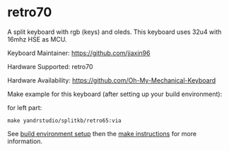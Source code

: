 retro70
===

A split keyboard with rgb (keys) and oleds.
This keyboard uses 32u4 with 16mhz HSE as MCU.

Keyboard Maintainer: https://github.com/jiaxin96

Hardware Supported: retro70

Hardware Availability: https://github.com/Oh-My-Mechanical-Keyboard 

Make example for this keyboard (after setting up your build environment):

for left part:

    make yandrstudio/splitkb/retro65:via


See [build environment setup](https://docs.qmk.fm/#/getting_started_build_tools) then the [make instructions](https://docs.qmk.fm/#/getting_started_make_guide) for more information.

